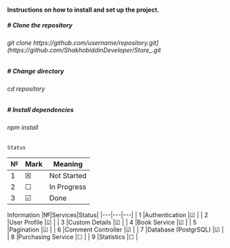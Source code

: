 <h4>Instructions on how to install and set up the project.</h4>

<h5># Clone the repository</h5>
<h6>git clone https://github.com/username/repository.git](https://github.com/ShakhobiddinDeveloper/Store_.git</h6>

<h5># Change directory</h5>
<h6>cd repository</h6>

<h5># Install dependencies</h5>
<h6>npm install</h6>
    
    Status                                                   
|№|Mark|Meaning|                                           
|---|---|---|
|  1 | &#x2612;  | Not Started |
|  2 | &#x2610;  | In Progress |
|  3 | &#x2611;  | Done |

   Information
|№|Services|Status|
|---|---|---|
|  1 |Authentication |&#x2611;  |
|  2 |User Profile |&#x2611;  |
|  3 |Custom Details |&#x2611;  |
|  4 |Book Service |&#x2611;  |
|  5 |Pagination |&#x2611;  |
|  6 |Comment Controller |&#x2611;  |
|  7 |Database (PostgrSQL) |&#x2611;  |
|  8 |Purchasing Service |&#x2610; |
|  9 |Statistics |&#x2610; |
